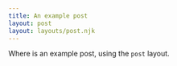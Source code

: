 ```yaml
---
title: An example post
layout: post
layout: layouts/post.njk
---
```


Where is an example post, using the `post` layout.
